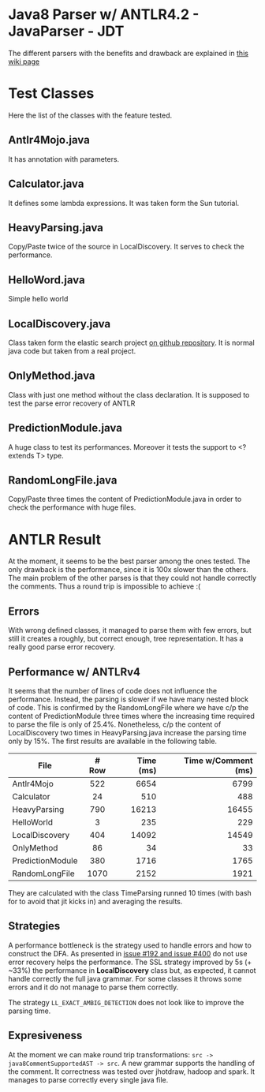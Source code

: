 # Java8 Parser w/ ANTLR4.2 - JavaParser - JDT

The different parsers with the benefits and drawback are explained in [this wiki page](https://rtse-isys.aau.at/giovanni.liva/java-parser/wikis/home)

# Test Classes

Here the list of the classes with the feature tested.

## Antlr4Mojo.java 
It has annotation with parameters.


## Calculator.java
It defines some lambda expressions. It was taken form the Sun tutorial.

## HeavyParsing.java
Copy/Paste twice of the source in LocalDiscovery. It serves to check the performance.

## HelloWord.java
Simple hello world

## LocalDiscovery.java
Class taken form the elastic search project [on github repository](https://github.com/elastic/elasticsearch/tree/master/core/src/main/java/org/elasticsearch/discovery).
It is normal java code but taken from a real project.

## OnlyMethod.java
Class with just one method without the class declaration. It is supposed to test the parse error recovery of ANTLR

## PredictionModule.java
A huge class to test its performances. Moreover it tests the support to <? extends T> type.

## RandomLongFile.java
Copy/Paste three times the content of PredictionModule.java in order to check the performance with huge files.


# ANTLR Result

At the moment, it seems to be the best parser among the ones tested. The only drawback is the performance, since it is 100x slower than the others.
The main problem of the other parses is that they could not handle correctly the comments. Thus a round trip is impossible to achieve :( 

## Errors
With wrong defined classes, it managed to parse them with few errors, but still it creates a roughly, but correct enough, tree representation.
It has a really good parse error recovery.

## Performance w/ ANTLRv4
It seems that the number of lines of code does not influence the performance. 
Instead, the parsing is slower if we have many nested block of code.
This is confirmed by the RandomLongFile where we have c/p the content of PredictionModule three times where the increasing time required to parse the file is only of 25.4%.
Nonetheless, c/p the content of LocalDiscovery two times in HeavyParsing.java increase the parsing time only by 15%.
The first results are available in the following table.



| File             | # Row           | Time (ms)  | Time w/Comment (ms) |
|------------------|:---------------:|-----------:|--------------------:|
| Antlr4Mojo       | 522             | 6654       | 6799                |
| Calculator       | 24              | 510        | 488                 | 
| HeavyParsing     | 790             | 16213      | 16455               |
| HelloWorld       | 3               | 235        | 229                 |
| LocalDiscovery   | 404             | 14092      | 14549               |
| OnlyMethod       | 86              | 34         | 33                  |
| PredictionModule | 380             | 1716       | 1765                |  
| RandomLongFile   | 1070            | 2152       | 1921                |

They are calculated with the class TimeParsing runned 10 times (with bash for to avoid that jit kicks in) and averaging the results.

## Strategies
A performance bottleneck is the strategy used to handle errors and how to construct the DFA.
As presented in [issue #192 and issue #400](https://github.com/antlr/antlr4/issues/192) do not use error recovery helps the performance.
The SSL strategy improved by 5s (+ ~33%) the performance in **LocalDiscovery** class but, as expected, it cannot handle correctly the full java grammar.
For some classes it throws some errors and it do not manage to parse them correctly. 

The strategy `LL_EXACT_AMBIG_DETECTION` does not look like to improve the parsing time.

## Expresiveness
At the moment we can make round trip transformations: `src -> java8CommentSupportedAST -> src`. A new grammar supports the handling of the comment. 
It correctness was tested over jhotdraw, hadoop and spark.
It manages to parse correctly every single java file.
